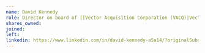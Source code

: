 ```yaml
---
name: David Kennedy
role: Director on board of [[Vector Acquisition Corporation (VACQ)|Vector Acquisition Corporation (VACQ)]]
shares_owned: 
joined: 
left: 
linkedin: https://www.linkedin.com/in/david-kennedy-a5a14/?originalSubdomain=fr
---
```



